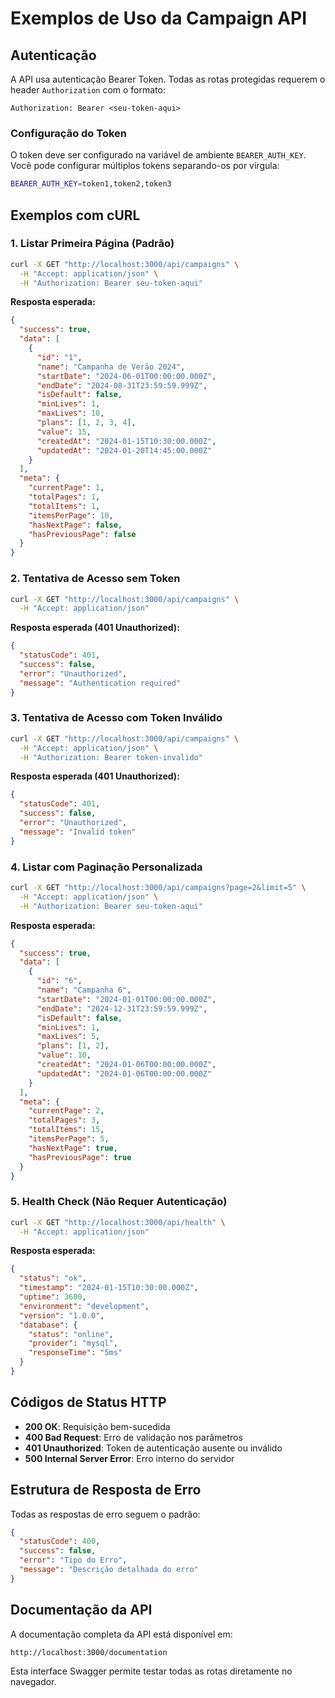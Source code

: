 # Exemplos de Uso da Campaign API

## Autenticação

A API usa autenticação Bearer Token. Todas as rotas protegidas requerem o header `Authorization` com o formato:

```
Authorization: Bearer <seu-token-aqui>
```

### Configuração do Token

O token deve ser configurado na variável de ambiente `BEARER_AUTH_KEY`. Você pode configurar múltiplos tokens separando-os por vírgula:

```bash
BEARER_AUTH_KEY=token1,token2,token3
```

## Exemplos com cURL

### 1. Listar Primeira Página (Padrão)

```bash
curl -X GET "http://localhost:3000/api/campaigns" \
  -H "Accept: application/json" \
  -H "Authorization: Bearer seu-token-aqui"
```

**Resposta esperada:**

```json
{
  "success": true,
  "data": [
    {
      "id": "1",
      "name": "Campanha de Verão 2024",
      "startDate": "2024-06-01T00:00:00.000Z",
      "endDate": "2024-08-31T23:59:59.999Z",
      "isDefault": false,
      "minLives": 1,
      "maxLives": 10,
      "plans": [1, 2, 3, 4],
      "value": 15,
      "createdAt": "2024-01-15T10:30:00.000Z",
      "updatedAt": "2024-01-20T14:45:00.000Z"
    }
  ],
  "meta": {
    "currentPage": 1,
    "totalPages": 1,
    "totalItems": 1,
    "itemsPerPage": 10,
    "hasNextPage": false,
    "hasPreviousPage": false
  }
}
```

### 2. Tentativa de Acesso sem Token

```bash
curl -X GET "http://localhost:3000/api/campaigns" \
  -H "Accept: application/json"
```

**Resposta esperada (401 Unauthorized):**

```json
{
  "statusCode": 401,
  "success": false,
  "error": "Unauthorized",
  "message": "Authentication required"
}
```

### 3. Tentativa de Acesso com Token Inválido

```bash
curl -X GET "http://localhost:3000/api/campaigns" \
  -H "Accept: application/json" \
  -H "Authorization: Bearer token-invalido"
```

**Resposta esperada (401 Unauthorized):**

```json
{
  "statusCode": 401,
  "success": false,
  "error": "Unauthorized",
  "message": "Invalid token"
}
```

### 4. Listar com Paginação Personalizada

```bash
curl -X GET "http://localhost:3000/api/campaigns?page=2&limit=5" \
  -H "Accept: application/json" \
  -H "Authorization: Bearer seu-token-aqui"
```

**Resposta esperada:**

```json
{
  "success": true,
  "data": [
    {
      "id": "6",
      "name": "Campanha 6",
      "startDate": "2024-01-01T00:00:00.000Z",
      "endDate": "2024-12-31T23:59:59.999Z",
      "isDefault": false,
      "minLives": 1,
      "maxLives": 5,
      "plans": [1, 2],
      "value": 10,
      "createdAt": "2024-01-06T00:00:00.000Z",
      "updatedAt": "2024-01-06T00:00:00.000Z"
    }
  ],
  "meta": {
    "currentPage": 2,
    "totalPages": 3,
    "totalItems": 15,
    "itemsPerPage": 5,
    "hasNextPage": true,
    "hasPreviousPage": true
  }
}
```

### 5. Health Check (Não Requer Autenticação)

```bash
curl -X GET "http://localhost:3000/api/health" \
  -H "Accept: application/json"
```

**Resposta esperada:**

```json
{
  "status": "ok",
  "timestamp": "2024-01-15T10:30:00.000Z",
  "uptime": 3600,
  "environment": "development",
  "version": "1.0.0",
  "database": {
    "status": "online",
    "provider": "mysql",
    "responseTime": "5ms"
  }
}
```

## Códigos de Status HTTP

- **200 OK**: Requisição bem-sucedida
- **400 Bad Request**: Erro de validação nos parâmetros
- **401 Unauthorized**: Token de autenticação ausente ou inválido
- **500 Internal Server Error**: Erro interno do servidor

## Estrutura de Resposta de Erro

Todas as respostas de erro seguem o padrão:

```json
{
  "statusCode": 400,
  "success": false,
  "error": "Tipo do Erro",
  "message": "Descrição detalhada do erro"
}
```

## Documentação da API

A documentação completa da API está disponível em:

```
http://localhost:3000/documentation
```

Esta interface Swagger permite testar todas as rotas diretamente no navegador.